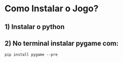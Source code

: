 # Como Instalar o Jogo?

## 1) Instalar o python

## 2) No terminal instalar pygame com:

```
pip install pygame --pre
```